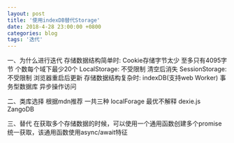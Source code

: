 ```yaml
---
layout: post
title: '使用indexDB替代Storage'
date: 2018-4-28 23:00:00 +0800
categories: blog
tags: '迭代'
---
```


一、为什么进行迭代
    存储数据结构简单时:
    Cookie存储字节太少 至多只有4095字节 个数每个域下最少20个
    LocalStorage: 不受限制 清空后消失
    SessionStorage: 不受限制 浏览器重启后更新
    存储数据结构复杂时:
    indexDB(支持web Worker) 事务型数据库 异步操作访问

二、类库选择
    根据mdn推荐 一共三种
    localForage 最优不解释
    dexie.js
    ZangoDB

三、替代
    在获取多个存储数据的时候，可以使用一个通用函数创建多个promise统一获取，该通用函数使用async/await特征